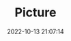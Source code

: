 ---
weight: 1
images:
- /images/edited/267.jpeg
title: Picture
date: 2022-10-13 21:07:14
tags: [luminar neo,work,FE 28-70mm F3.5-5.6 OSS,ILCE-7M3,28.0,dog,person]
---